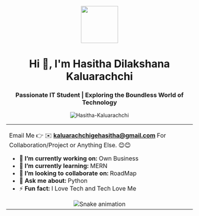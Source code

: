 <p align="center" ><img  src = "https://github.com/7oSkaaa/7oSkaaa/blob/main/Images/about_me.gif?raw=true" width = 100px></p>
<h1 align="center">Hi 👋, I'm Hasitha Dilakshana Kaluarachchi</h1>
<h3 align="center">Passionate IT Student | Exploring the Boundless World of Technology</h3>
<p align="center"> <img src="https://komarev.com/ghpvc/?username=Hasitha-Kaluarachchi&label=Profile%20views&color=0e75b6&style=flat" alt="Hasitha-Kaluarachchi" /> </p>

<table align="center">
<tr border="none">
<td width="50%" align="left">

Email Me 👉 ✉️ **kaluarachchigehasitha@gmail.com** For Collaboration/Project or Anything Else. 😊😊

- 🔭 **I’m currently working on:** Own Business
- 🌱 **I’m currently learning:** MERN
- 👯 **I’m looking to collaborate on:** RoadMap
- 💬 **Ask me about:** Python
- ⚡ **Fun fact:** I Love Tech and Tech Love Me

<!-- Snake Game Repo View -->

<div align="center">
  <img src="https://profile-readme-generator.com/assets/snake.svg" alt="Snake animation" />
</div>
  </td>
</tr>
</table>
